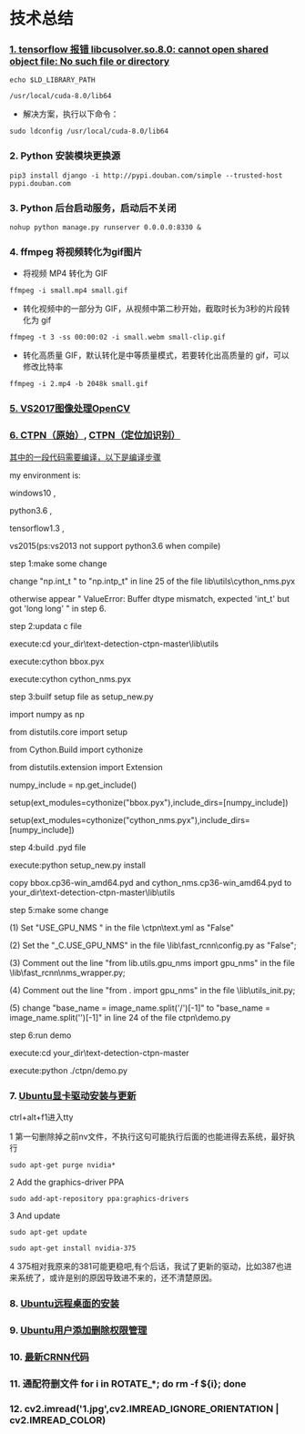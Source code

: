 # 技术总结
### [1. tensorflow 报错 libcusolver.so.8.0: cannot open shared object file: No such file or directory](https://blog.csdn.net/u012223913/article/details/78675284)
`echo $LD_LIBRARY_PATH`

`/usr/local/cuda-8.0/lib64`

* 解决方案，执行以下命令：

`sudo ldconfig /usr/local/cuda-8.0/lib64`

### 2. Python 安装模块更换源
`pip3 install django -i http://pypi.douban.com/simple --trusted-host pypi.douban.com`

### 3. Python 后台启动服务，启动后不关闭
`nohup python manage.py runserver 0.0.0.0:8330 &`

### 4. ffmpeg 将视频转化为gif图片
* 将视频 MP4 转化为 GIF

`ffmpeg -i small.mp4 small.gif`

* 转化视频中的一部分为 GIF，从视频中第二秒开始，截取时长为3秒的片段转化为 gif

`ffmpeg -t 3 -ss 00:00:02 -i small.webm small-clip.gif`

* 转化高质量 GIF，默认转化是中等质量模式，若要转化出高质量的 gif，可以修改比特率

`ffmpeg -i 2.mp4 -b 2048k small.gif`

### [5. VS2017图像处理OpenCV](https://blog.csdn.net/sinat_36264666/article/details/73135823?ref=myread)


### [6. CTPN（原始）](https://blog.csdn.net/sinat_36264666/article/details/73135823?ref=myread), [CTPN（定位加识别）](https://github.com/YCG09/chinese_ocr)

[其中的一段代码需要编译，以下是编译步骤](https://github.com/eragonruan/text-detection-ctpn/issues/73)

my environment is:

windows10 ,

python3.6 ,

tensorflow1.3 ,

vs2015(ps:vs2013 not support python3.6 when compile)

step 1:make some change

change "np.int_t " to "np.intp_t" in line 25 of the file lib\utils\cython_nms.pyx

otherwise appear " ValueError: Buffer dtype mismatch, expected 'int_t' but got 'long long' " in step 6.

step 2:updata c file

execute:cd your_dir\text-detection-ctpn-master\lib\utils

execute:cython bbox.pyx

execute:cython cython_nms.pyx

step 3:builf setup file as setup_new.py

import numpy as np

from distutils.core import setup

from Cython.Build import cythonize

from distutils.extension import Extension

numpy_include = np.get_include()

setup(ext_modules=cythonize("bbox.pyx"),include_dirs=[numpy_include])

setup(ext_modules=cythonize("cython_nms.pyx"),include_dirs=[numpy_include])

step 4:build .pyd file

execute:python setup_new.py install

copy bbox.cp36-win_amd64.pyd and cython_nms.cp36-win_amd64.pyd to your_dir\text-detection-ctpn-master\lib\utils

step 5:make some change

(1) Set "USE_GPU_NMS " in the file \ctpn\text.yml as "False"

(2) Set the "_C.USE_GPU_NMS" in the file \lib\fast_rcnn\config.py as "False";

(3) Comment out the line "from lib.utils.gpu_nms import gpu_nms" in the file \lib\fast_rcnn\nms_wrapper.py;

(4) Comment out the line "from . import gpu_nms" in the file \lib\utils_init.py;

(5) change "base_name = image_name.split('/')[-1]" to "base_name = image_name.split('\')[-1]" in line 24 of the file ctpn\demo.py

step 6:run demo

execute:cd your_dir\text-detection-ctpn-master

execute:python ./ctpn/demo.py

### 7. [Ubuntu显卡驱动安装与更新](https://blog.csdn.net/seymour163/article/details/78798419)

ctrl+alt+f1进入tty

1 第一句删除掉之前nv文件，不执行这句可能执行后面的也能进得去系统，最好执行

`sudo apt-get purge nvidia*`

2 Add the graphics-driver PPA

`sudo add-apt-repository ppa:graphics-drivers`

3 And update

`sudo apt-get update`

`sudo apt-get install nvidia-375`

4 375相对我原来的381可能更稳吧,有个后话，我试了更新的驱动，比如387也进来系统了，或许是别的原因导致进不来的，还不清楚原因。

### 8. [Ubuntu远程桌面的安装](https://blog.csdn.net/sinolover/article/details/78673625)

### 9. [Ubuntu用户添加删除权限管理](https://blog.csdn.net/cugxyy6/article/details/80690768)

### 10. [最新CRNN代码](https://blog.csdn.net/Sierkinhane/article/details/82857572)

### 11. 通配符删文件 for i in ROTATE_*; do rm -f ${i}; done

### 12. cv2.imread('1.jpg',cv2.IMREAD_IGNORE_ORIENTATION | cv2.IMREAD_COLOR)
